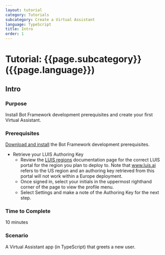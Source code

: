 ```yaml
---
layout: tutorial
category: Tutorials
subcategory: Create a Virtual Assistant
language: TypeScript
title: Intro
order: 1
---
```


# Tutorial: {{page.subcategory}} ({{page.language}})
## Intro

### Purpose

Install Bot Framework development prerequisites and create your first Virtual Assistant.

### Prerequisites

[Download and install](#download-and-install) the Bot Framework development prerequisites.

* Retrieve your LUIS Authoring Key
  - Review the [LUIS regions](https://docs.microsoft.com/en-us/azure/cognitive-services/luis/luis-reference-regions) documentation page for the correct LUIS portal for the region you plan to deploy to. Note that www.luis.ai refers to the US region and an authoring key retrieved from this portal will not work within a Europe deployment. 
  - Once signed in, select your initials in the uppermost righthand corner of the page to view the profile menu.
  - Select Settings and make a note of the Authoring Key for the next step.

### Time to Complete

10 minutes

### Scenario

A Virtual Assistant app (in TypeScript) that greets a new user.